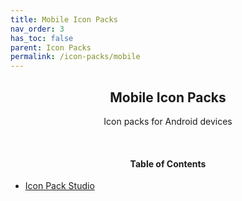 ```yaml
---
title: Mobile Icon Packs
nav_order: 3
has_toc: false
parent: Icon Packs
permalink: /icon-packs/mobile
---
```


<div class="card">
    <div class="container">
        <h2 class="text-small" style="text-align:center">Mobile Icon Packs</h2>
        <p class="text-small" style="text-align:center">Icon packs for Android devices</p>
    </div>
</div>
<br />

<!-- 
{: .note }
> {: .opaque }
>
> 
-->

<div class="card">
    <div class="container">
        <h4 style="text-align:center">Table of Contents</h4>
        <ul>
            <li><a class="text-delta" href="/icon-packs/mobile/icon-pack-studio">Icon Pack Studio</a></li>
        </ul>
    </div>
</div>
